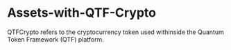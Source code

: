 # Assets-with-QTF-Crypto
QTFCrypto refers to the cryptocurrency token used withinside the Quantum Token Framework (QTF) platform. 
